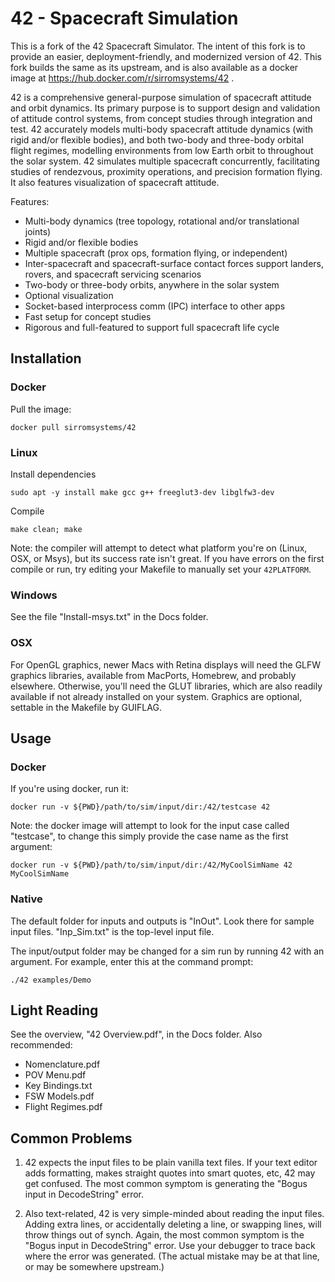 # 42 - Spacecraft Simulation

This is a fork of the 42 Spacecraft Simulator. The intent of this fork is
to provide an easier, deployment-friendly, and modernized version of 42.
This fork builds the same as its upstream, and is also available as a
docker image at https://hub.docker.com/r/sirromsystems/42 .

42 is a comprehensive general-purpose simulation of spacecraft attitude and
orbit dynamics. Its primary purpose is to support design and validation of
attitude control systems, from concept studies through integration and test. 42
accurately models multi-body spacecraft attitude dynamics (with rigid and/or
flexible bodies), and both two-body and three-body orbital flight regimes,
modelling environments from low Earth orbit to throughout the solar system. 42
simulates multiple spacecraft concurrently, facilitating studies of rendezvous,
proximity operations, and precision formation flying. It also features
visualization of spacecraft attitude.

Features:

- Multi-body dynamics (tree topology, rotational and/or translational
  joints)
- Rigid and/or flexible bodies
- Multiple spacecraft (prox ops, formation flying, or independent)
- Inter-spacecraft and spacecraft-surface contact forces support landers,
  rovers, and spacecraft servicing scenarios
- Two-body or three-body orbits, anywhere in the solar system
- Optional visualization
- Socket-based interprocess comm (IPC) interface to other apps
- Fast setup for concept studies
- Rigorous and full-featured to support full spacecraft life cycle

## Installation

### Docker

Pull the image:

```shell
docker pull sirromsystems/42
```

### Linux

Install dependencies

```shell
sudo apt -y install make gcc g++ freeglut3-dev libglfw3-dev
```

Compile

```shell
make clean; make
```

Note: the compiler will attempt to detect what platform you're on (Linux, OSX, or
Msys), but its success rate isn't great. If you have errors on the first
compile or run, try editing your Makefile to manually set your `42PLATFORM`.

### Windows

See the file "Install-msys.txt" in the Docs folder.

### OSX

For OpenGL graphics, newer Macs with Retina displays will need the GLFW graphics libraries, available from MacPorts, Homebrew, and probably elsewhere. Otherwise, you'll need the GLUT libraries, which are also readily available if not already installed on your system. Graphics are optional, settable in the Makefile by GUIFLAG.

## Usage

### Docker

If you're using docker, run it:

```shell
docker run -v ${PWD}/path/to/sim/input/dir:/42/testcase 42
```

Note: the docker image will attempt to look for the input case called "testcase", to change
this simply provide the case name as the first argument:

```shell
docker run -v ${PWD}/path/to/sim/input/dir:/42/MyCoolSimName 42 MyCoolSimName
```

### Native

The default folder for inputs and outputs is "InOut". Look there for sample
input files. "Inp_Sim.txt" is the top-level input file.

The input/output folder may be changed for a sim run by running 42 with an
argument. For example, enter this at the command prompt:

```shell
./42 examples/Demo
```

## Light Reading

See the overview, "42 Overview.pdf", in the Docs folder. Also recommended:

- Nomenclature.pdf
- POV Menu.pdf
- Key Bindings.txt
- FSW Models.pdf
- Flight Regimes.pdf

## Common Problems

1. 42 expects the input files to be plain vanilla text files. If your text
   editor adds formatting, makes straight quotes into smart quotes, etc, 42 may get
   confused. The most common symptom is generating the "Bogus input in
   DecodeString" error.

2. Also text-related, 42 is very simple-minded about reading the input files.
   Adding extra lines, or accidentally deleting a line, or swapping lines, will
   throw things out of synch. Again, the most common symptom is the "Bogus input in
   DecodeString" error. Use your debugger to trace back where the error was
   generated. (The actual mistake may be at that line, or may be somewhere
   upstream.)
